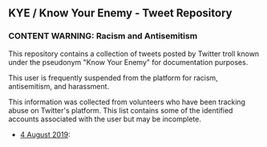 ## KYE / Know Your Enemy - Tweet Repository

### CONTENT WARNING: Racism and Antisemitism

This repository contains a collection of tweets posted by Twitter troll known under the pseudonym "Know Your Enemy" for documentation purposes.

This user is frequently suspended from the platform for racism, antisemitism, and harassment.

This information was collected from volunteers who have been tracking abuse on Twitter's platform. This list contains some of the identified accounts associated with the user but may be incomplete.



* [ 4 August 2019](https://web.archive.org/web/20190804072308/https://twitter.com/Ropes4Traitors/status/1157914853140398080):




